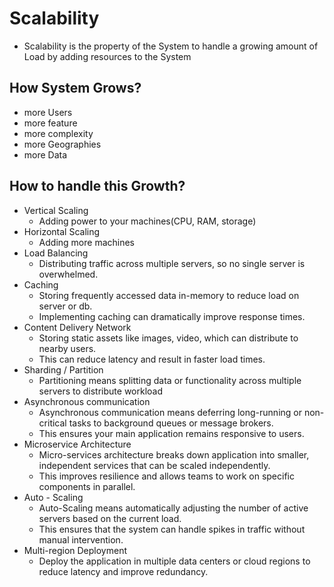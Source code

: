 # Scalability
 - Scalability is the property of the System to handle a growing amount of Load by adding resources to the System

## How System Grows?
 - more Users
 - more feature
 - more complexity
 - more Geographies
 - more Data

## How to handle this Growth?
 - Vertical Scaling
   - Adding power to your machines(CPU, RAM, storage)
 - Horizontal Scaling
   - Adding more machines
 - Load Balancing
   - Distributing traffic across multiple servers, so no single server is overwhelmed.
 - Caching
   - Storing frequently accessed data in-memory to reduce load on server or db.
   - Implementing caching can dramatically improve response times.
 - Content Delivery Network
   - Storing static assets like images, video, which can distribute to nearby users.
   - This can reduce latency and result in faster load times.
 - Sharding / Partition
   - Partitioning means splitting data or functionality across multiple servers to distribute workload
 - Asynchronous communication
    - Asynchronous communication means deferring long-running or non-critical tasks to background queues or message brokers.
    - This ensures your main application remains responsive to users.
 - Microservice Architecture
    - Micro-services architecture breaks down application into smaller, independent services that can be scaled independently.
    - This improves resilience and allows teams to work on specific components in parallel.
 - Auto - Scaling
    - Auto-Scaling means automatically adjusting the number of active servers based on the current load.
    - This ensures that the system can handle spikes in traffic without manual intervention.
 - Multi-region Deployment
    - Deploy the application in multiple data centers or cloud regions to reduce latency and improve redundancy.